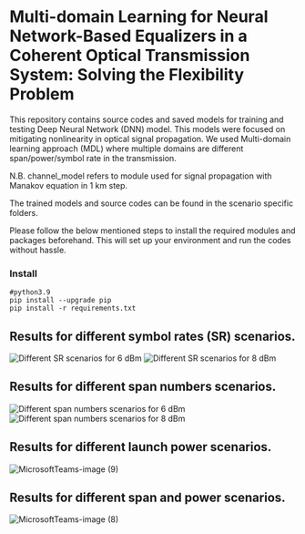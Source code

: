 # Multi-domain Learning for Neural Network-Based Equalizers in a Coherent Optical Transmission System: Solving the Flexibility Problem

This repository contains source codes and saved models for training and testing Deep Neural Network (DNN) model. 
This models were focused on mitigating nonlinearity in optical signal propagation.
We used Multi-domain learning approach (MDL) where multiple domains are different span/power/symbol rate in the transmission.

N.B. channel_model refers to module used for signal propagation with Manakov equation in 1 km step.

The trained models and source codes can be found in the scenario specific folders.

Please follow the below mentioned steps to install the required modules and packages beforehand. This will set up your environment and run the codes without hassle.

### Install 

    #python3.9
    pip install --upgrade pip
    pip install -r requirements.txt

## Results for different symbol rates (SR) scenarios.
![Different SR scenarios for 6 dBm](https://user-images.githubusercontent.com/96380861/187230486-96767673-b760-4272-ba53-c004f7687960.png)
![Different SR scenarios for 8 dBm](https://user-images.githubusercontent.com/96380861/187230847-cc7dbddc-dd5a-4e26-8ac5-6879a40397dd.png)

## Results for different span numbers scenarios.
![Different span numbers scenarios for 6 dBm](https://user-images.githubusercontent.com/96380861/187390130-1489d0e3-ba8d-47dd-a8e7-130488943d7c.png)
![Different span numbers scenarios for 8 dBm](https://user-images.githubusercontent.com/96380861/187390138-05cee1ed-75d1-426d-8fa6-38c2718e4f08.png)


## Results for different launch power scenarios.
![MicrosoftTeams-image (9)](https://user-images.githubusercontent.com/96380861/187741228-99cb1877-e737-4b25-92b5-f88d5ec92688.png)


## Results for different span and power scenarios.
![MicrosoftTeams-image (8)](https://user-images.githubusercontent.com/96380861/187741176-5ffaa023-8aad-47a8-aefc-c902b19ea2d1.png)
